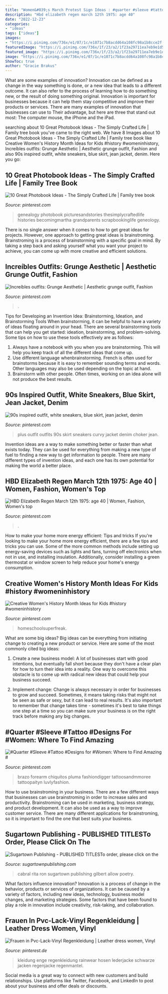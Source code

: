 ```yaml
---
title: "Women&#039;s March Protest Sign Ideas : #quarter #sleeve #tattoo #designs For #women: Where To Find Amazing #"
description: "Hbd elizabeth regen march 12th 1975: age 40"
date: "2022-12-23"
categories:
- "ideas"
tags: ["ideas"]
images:
- "https://i.pinimg.com/736x/e1/07/1c/e1071c7b8acdd64a108fc98a1b8cce2f.jpg"
featuredImage: "https://i.pinimg.com/736x/1f/23/a2/1f23a29711ea7eb9e1d5150212073521.jpg"
featured_image: "https://i.pinimg.com/736x/1f/23/a2/1f23a29711ea7eb9e1d5150212073521.jpg"
image: "https://i.pinimg.com/736x/e1/07/1c/e1071c7b8acdd64a108fc98a1b8cce2f.jpg"
ShowToc: true
author: "Gracie Brakus"
---
```



What are some examples of innovation?
Innovation can be defined as a change in the way something is done, or a new idea that leads to a different outcome. It can also refer to the process of learning how to do something new, or the result of doing something original. Innovation is important for businesses because it can help them stay competitive and improve their products or services. There are many examples of innovation that businesses can use to Their advantage, but here are three that stand out most: The computer mouse, the iPhone and the iPad.

	

		
searching about 10 Great Photobook Ideas - The Simply Crafted Life | Family tree book you've came to the right web. We have 8 Images about 10 Great Photobook Ideas - The Simply Crafted Life | Family tree book like Creative Women&#039;s History Month Ideas for Kids #history #womeninhistory, Increíbles outfits: Grunge Aesthetic | Aesthetic grunge outfit, Fashion and also 90s inspired outfit, white sneakers, blue skirt, jean jacket, denim. Here you go:
		
    
## 10 Great Photobook Ideas - The Simply Crafted Life | Family Tree Book

<img loading=lazy src="https://i.pinimg.com/736x/54/44/68/54446805c78bdbd3317d3232d76b1914.jpg" onerror="this.onerror=null;this.src='https://tse3.mm.bing.net/th?id=OIP.CGmClkq2BbVeo7rbG_-LhQHaE8&amp;pid=15.1';" alt="10 Great Photobook Ideas - The Simply Crafted Life | Family tree book">

_Source: pinterest.com_

>genealogy photobook picturesandstories thesimplycraftedlife histories becomingmartha grandparents scrapbookinglife geneology. 

	

There is no single answer when it comes to how to get great ideas for projects. However, one approach to getting great ideas is brainstroming. Brainstroming is a process of brainstorming with a specific goal in mind. By taking a step back and asking yourself what you want your project to achieve, you can come up with more creative and efficient solutions.

    
## Increíbles Outfits: Grunge Aesthetic | Aesthetic Grunge Outfit, Fashion

<img loading=lazy src="https://i.pinimg.com/736x/f1/1f/c2/f11fc28e1ccc97492612be19d2d06df1.jpg" onerror="this.onerror=null;this.src='https://tse2.mm.bing.net/th?id=OIP.sA74hUjxKy9VxDbprp0GswHaJQ&amp;pid=15.1';" alt="Increíbles outfits: Grunge Aesthetic | Aesthetic grunge outfit, Fashion">

_Source: pinterest.com_

>. 

	

Tips for Developing an Invention Idea: Brainstorming, Ideation, and Brainstorming Tools
When brainstorming, it can be helpful to have a variety of ideas floating around in your head. There are several brainstorming tools that can help you get started: ideation, brainstorming, and problem-solving. Some tips on how to use these tools effectively are as follows: 
1. Always have a notebook with you when you are brainstorming. This will help you keep track of all the different ideas that come up. 
2. Use different language whenbrainstorming. French is often used for brainstorms because it is easy to remember sounding terms and words. Other languages may also be used depending on the topic at hand. 
3. Brainstorm with other people. Often times, working on an idea alone will not produce the best results.

    
## 90s Inspired Outfit, White Sneakers, Blue Skirt, Jean Jacket, Denim

<img loading=lazy src="https://i.pinimg.com/736x/bb/89/7c/bb897c814ec92760b0db559a481fc3ca--curvy-fashion-plus-size-fashion.jpg" onerror="this.onerror=null;this.src='https://tse1.mm.bing.net/th?id=OIP.1ke9CbGHiYbM-bJMM6vtkAHaLL&amp;pid=15.1';" alt="90s inspired outfit, white sneakers, blue skirt, jean jacket, denim">

_Source: pinterest.com_

>plus outfit outfits 90s skirt sneakers curvy jacket denim choker jean. 

	

Invention ideas are a way to make something better or faster than what exists today. They can be used for everything from making a new type of fuel to finding a new way to get information to people. There are many different types of invention ideas, and each one has its own potential for making the world a better place.

    
## HBD Elizabeth Regen March 12th 1975: Age 40 | Women, Fashion, Women&#039;s Top

<img loading=lazy src="https://i.pinimg.com/originals/4e/00/d4/4e00d4f3eeb5e00c1ff73e276cc750bb.jpg" onerror="this.onerror=null;this.src='https://tse1.mm.bing.net/th?id=OIP.W8_dioVbOs9OjV2p3o6mTQHaKa&amp;pid=15.1';" alt="HBD Elizabeth Regen March 12th 1975: age 40 | Women, Fashion, Women&#039;s top">

_Source: pinterest.com_

>. 

	

How to make your home more energy efficient: Tips and tricks
If you're looking to make your home more energy efficient, there are a few tips and tricks you can use. Some of the more common methods include setting up energy-saving devices such as lights and fans, turning off electronics when not in use, and installing insulation. Additionally, consider installing a green thermostat or window screen to help reduce your home's energy consumption.

    
## Creative Women&#039;s History Month Ideas For Kids #history #womeninhistory

<img loading=lazy src="https://i.pinimg.com/736x/23/d6/72/23d6722cea98e7659a3bb66d5ad2efda.jpg" onerror="this.onerror=null;this.src='https://tse2.mm.bing.net/th?id=OIP.3rFtLT5LRe0T6BzccX6SKwHaLH&amp;pid=15.1';" alt="Creative Women&#039;s History Month Ideas for Kids #history #womeninhistory">

_Source: pinterest.com_

>homeschoolsuperfreak. 

	

What are some big ideas?
Big ideas can be everything from initiating change to creating a new product or service. Here are some of the most commonly cited big ideas:
1. Create a new business model: A lot of businesses start with good intentions, but eventually fall short because they don't have a clear plan for how to turn their idea into a reality. One way to overcome this obstacle is to come up with radical new ideas that could help your business succeed.

2. Implement change: Change is always necessary in order for businesses to grow and succeed. Sometimes, it means taking risks that might not be seen as safe or sexy, but it can lead to real results. It's also important to remember that change takes time - sometimes it's best to take things one step at a time so you can make sure your business is on the right track before making any big changes.


    
## #Quarter #Sleeve #Tattoo #Designs For #Women: Where To Find Amazing #

<img loading=lazy src="https://i.pinimg.com/736x/1f/23/a2/1f23a29711ea7eb9e1d5150212073521.jpg" onerror="this.onerror=null;this.src='https://tse1.mm.bing.net/th?id=OIP.cyz0LLlWOIFvIv2nouyceQHaJ4&amp;pid=15.1';" alt="#Quarter #Sleeve #Tattoo #Designs for #Women: Where to Find Amazing #">

_Source: pinterest.com_

>brazo forearm chiquitos pluma fashiondigger tattoosandmmoree tattoopaityn luvlyfashion. 

	

How to use brainstroming in your business.
There are a few different ways that businesses can use brainstroming in order to increase sales and productivity. Brainstroming can be used in marketing, business strategy, and product development. It can also be used as a way to improve customer service. There are many different applications for brainstroming, so it is important to find the one that best suits your business.

    
## Sugartown Publishing - PUBLISHED TITLESTo Order, Please Click On The

<img loading=lazy src="http://sugartownpublishing.com/yahoo_site_admin/assets/images/1b_Author_photo_Ron_Cabral.63113149_std.jpg" onerror="this.onerror=null;this.src='https://tse3.mm.bing.net/th?id=OIP.KPuxpa3iDx0h8TYj5KzAhQAAAA&amp;pid=15.1';" alt="Sugartown Publishing - PUBLISHED TITLESTo order, please click on the">

_Source: sugartownpublishing.com_

>cabral rita ron sugartown publishing gilbert allow poetry. 

	

What factors influence innovation?
Innovation is a process of change in the behavior, products or services of organizations. It can be caused by a variety of factors, including new ideas, technology, business model changes, and marketing strategies.
Some factors that have been found to play a role in innovation include creativity, risk-taking, and collaboration.

    
## Frauen In Pvc-Lack-Vinyl Regenkleidung | Leather Dress Women, Vinyl

<img loading=lazy src="https://i.pinimg.com/736x/e1/07/1c/e1071c7b8acdd64a108fc98a1b8cce2f.jpg" onerror="this.onerror=null;this.src='https://tse4.mm.bing.net/th?id=OIP.R5f0nvmCRDxQcFZwJwEt0QHaLG&amp;pid=15.1';" alt="Frauen in Pvc-Lack-Vinyl Regenkleidung | Leather dress women, Vinyl">

_Source: pinterest.de_

>kleidung enge regenkleidung rainwear hosen lederjacke schwarze jacken regenjacke regenmantel. 

	

Social media is a great way to connect with new customers and build relationships. Use platforms like Twitter, Facebook, and LinkedIn to post about your business and offer deals or discounts.

